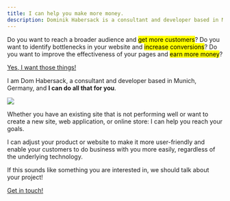 ```yaml
---
title: I can help you make more money.
description: Dominik Habersack is a consultant and developer based in Munich, Germany.
---
```

Do you want to reach a broader audience and <mark>get more customers</mark>? Do you want to identify bottlenecks in your website and <mark>increase conversions</mark>? Do you want to improve the effectiveness of your pages and <mark>earn more money</mark>?

<p class="call-to-action-container">
  <a href="/#/pages/contact/" class="call-to-action-primary">Yes, I want those things!</a>
</p>

I am Dom Habersack, a consultant and developer based in Munich, Germany, and **I can do all that for you**.

<img src="http://islovely.heroku.com/pages/index/dom.png" id="avatar">

Whether you have an existing site that is not performing well or want to create a new site, web application, or online store: I can help you reach your goals.

I can adjust your product or website to make it more user-friendly and enable your customers to do business with you more easily, regardless of the underlying technology.

If this sounds like something you are interested in, we should talk about your project!

<p class="call-to-action-container">
  <a href="/#/pages/contact/" class="call-to-action-primary">Get in touch!</a>
</p>
